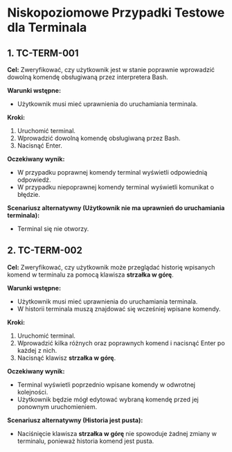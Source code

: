 # Niskopoziomowe Przypadki Testowe dla Terminala

## 1. TC-TERM-001

**Cel:** Zweryfikować, czy użytkownik jest w stanie poprawnie wprowadzić dowolną komendę obsługiwaną przez interpretera Bash.

**Warunki wstępne:**
- Użytkownik musi mieć uprawnienia do uruchamiania terminala.

**Kroki:**
1. Uruchomić terminal.
2. Wprowadzić dowolną komendę obsługiwaną przez Bash.
3. Nacisnąć Enter.

**Oczekiwany wynik:**
- W przypadku poprawnej komendy terminal wyświetli odpowiednią odpowiedź.
- W przypadku niepoprawnej komendy terminal wyświetli komunikat o błędzie.

**Scenariusz alternatywny (Użytkownik nie ma uprawnień do uruchamiania terminala):**
- Terminal się nie otworzy.


## 2. TC-TERM-002

**Cel:** Zweryfikować, czy użytkownik może przeglądać historię wpisanych komend w terminalu za pomocą klawisza **strzałka w górę**.

**Warunki wstępne:**
- Użytkownik musi mieć uprawnienia do uruchamiania terminala.
- W historii terminala muszą znajdować się wcześniej wpisane komendy.

**Kroki:**
1. Uruchomić terminal.
2. Wprowadzić kilka różnych oraz poprawnych komend i nacisnąć Enter po każdej z nich.
3. Nacisnąć klawisz **strzałka w górę**.

**Oczekiwany wynik:**
- Terminal wyświetli poprzednio wpisane komendy w odwrotnej kolejności.
- Użytkownik będzie mógł edytować wybraną komendę przed jej ponownym uruchomieniem.

**Scenariusz alternatywny (Historia jest pusta):**
- Naciśnięcie klawisza **strzałka w górę** nie spowoduje żadnej zmiany w terminalu, ponieważ historia komend jest pusta.
